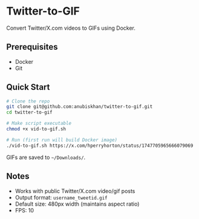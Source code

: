 # Twitter-to-GIF

Convert Twitter/X.com videos to GIFs using Docker.

## Prerequisites
- Docker
- Git

## Quick Start
  ```bash
  # Clone the repo
  git clone git@github.com:anubiskhan/twitter-to-gif.git
  cd twitter-to-gif

  # Make script executable
  chmod +x vid-to-gif.sh

  # Run (first run will build Docker image)
  ./vid-to-gif.sh https://x.com/hperryhorton/status/1747705965666079069
  ```

GIFs are saved to `~/Downloads/`.

## Notes
- Works with public Twitter/X.com video/gif posts
- Output format: `username_tweetid.gif`
- Default size: 480px width (maintains aspect ratio)
- FPS: 10